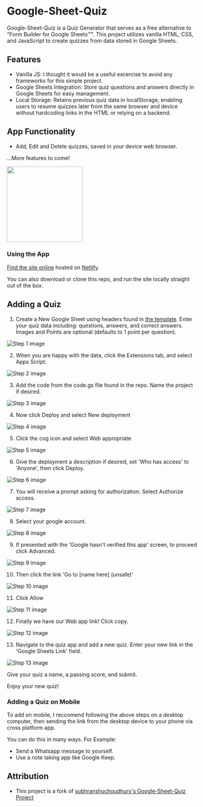 Google-Sheet-Quiz
====================

Google-Sheet-Quiz is a Quiz Generator that serves as a free alternative to "Form Builder for Google Sheets™". This project utilizes vanilla HTML, CSS, and JavaScript to create quizzes from data stored in Google Sheets.

## Features
- Vanilla JS: I thought it would be a useful excercise to avoid any frameworks for this simple project.
- Google Sheets Integration: Store quiz questions and answers directly in Google Sheets for easy management.
- Local Storage: Retains previous quiz data in localStorage, enabling users to resume quizzes later from the same browser and device without hardcoding links in the HTML or relying on a backend.

## App Functionality

- Add, Edit and Delete quizzes, saved in your device web browser.

...More features to come!

<img src="https://assets-v2.lottiefiles.com/a/4ef7d212-116f-11ee-99fb-9f433f9f0d9b/gpqgj0vc7Q.gif" width="200">

### Using the App

[Find the site online](https://googlequizgenerator.netlify.app/) hosted on [Netlify](https://www.netlify.com/).

You can also download or clone this repo, and run the site locally straight out of the box.

## Adding a Quiz
1. Create a New Google Sheet using headers found in [the template](). Enter your quiz data including: questions, answers, and correct answers. Images and Points are optional (defaults to 1 point per question).
  
![Step 1 image](https://github.com/xargon666/Google-Sheet-Quiz/blob/tutorial/01.png?raw=true)

2. When you are happy with the data, click the Extensions tab, and select Apps Script.

![Step 2 image](https://github.com/xargon666/Google-Sheet-Quiz/blob/tutorial/02.png?raw=true)

3. Add the code from the code.gs file found in the repo. Name the project if desired.

![Step 3 image](https://github.com/xargon666/Google-Sheet-Quiz/blob/tutorial/03.png?raw=true)

4. Now click Deploy and select New deployment

![Step 4 image](https://github.com/xargon666/Google-Sheet-Quiz/blob/tutorial/04.png?raw=true)

5. Click the cog icon and select Web appropriate

![Step 5 image](https://github.com/xargon666/Google-Sheet-Quiz/blob/tutorial/05.png?raw=true)

6. Give the deployment a description if desired, set 'Who has access' to 'Anyone', then click Deploy.

![Step 6 image](https://github.com/xargon666/Google-Sheet-Quiz/blob/tutorial/06.png?raw=true)

7. You will receive a prompt asking for authorization. Select Authorize access.

![Step 7 image](https://github.com/xargon666/Google-Sheet-Quiz/blob/tutorial/07.png?raw=true)

8. Select your google account.

![Step 8 image](https://github.com/xargon666/Google-Sheet-Quiz/blob/tutorial/08.png?raw=true)

9. If presented with the 'Google hasn't verified this app' screen, to proceed click Advanced.

![Step 9 image](https://github.com/xargon666/Google-Sheet-Quiz/blob/tutorial/09.png?raw=true)

10. Then click the link 'Go to [name here] (unsafe)'

![Step 10 image](https://github.com/xargon666/Google-Sheet-Quiz/blob/tutorial/10.png?raw=true)

11. Click Allow

![Step 11 image](https://github.com/xargon666/Google-Sheet-Quiz/blob/tutorial/11.png?raw=true)

12. Finally we have our Web app link! Click copy.

![Step 12 image](https://github.com/xargon666/Google-Sheet-Quiz/blob/tutorial/12.png?raw=true)

13. Navigate to the quiz app and add a new quiz. Enter your new link in the 'Google Sheets Link' field.

![Step 13 image](https://github.com/xargon666/Google-Sheet-Quiz/blob/tutorial/13.png?raw=true)

Give your quiz a name, a passing score, and submit.

Enjoy your new quiz!

### Adding a Quiz on Mobile

To add on mobile, I reccomend following the above steps on a desktop computer, then sending the link from the desktop device to your phone via cross platform app.

You can do this in many ways. For Example: 
- Send a Whatsapp message to yourself.
- Use a note taking app like Google Keep.

## Attribution
- This project is a fork of [subhranshuchoudhury's Google-Sheet-Quiz Project](https://github.com/subhranshuchoudhury/Google-Sheet-Quiz)
